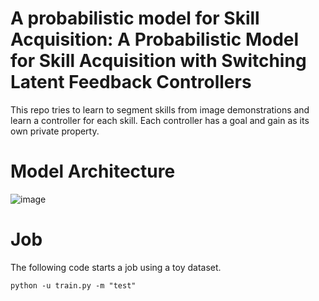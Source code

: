 # A probabilistic model for Skill Acquisition: A Probabilistic Model for Skill Acquisition with Switching Latent Feedback Controllers
This repo tries to learn to segment skills from image demonstrations and learn a controller for each skill. Each controller has a goal and gain as its own private property. 

# Model Architecture
![image](https://github.com/user-attachments/assets/df495573-a309-4f0f-b61d-cd39c7a5b6f6)


# Job

The following code starts a job using a toy dataset.
```
python -u train.py -m "test"
```
